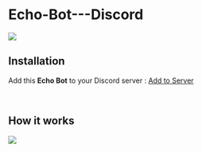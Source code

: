 # Echo-Bot---Discord

<img src="https://user-images.githubusercontent.com/88572528/170826870-4c9f4e81-e254-436e-9102-0889b1602c55.png">

<!-- ![Screenshot (224)](https://user-images.githubusercontent.com/88572528/170826870-4c9f4e81-e254-436e-9102-0889b1602c55.png)
 -->

<br>
<h2>Installation</h2>
<p>Add this <b>Echo Bot</b> to your Discord server : <a href="https://discord.com/api/oauth2/authorize?client_id=979797050256400444&permissions=534723947584&scope=bot" target="blank">Add to Server</a> </p>

<br>
<h2>How it works</h2>
<!-- ![Screenshot (223)](https://user-images.githubusercontent.com/88572528/170826664-595fe397-7466-42e1-88ce-47a4a02d29b9.png) -->

<img src="https://user-images.githubusercontent.com/88572528/170826664-595fe397-7466-42e1-88ce-47a4a02d29b9.png">
